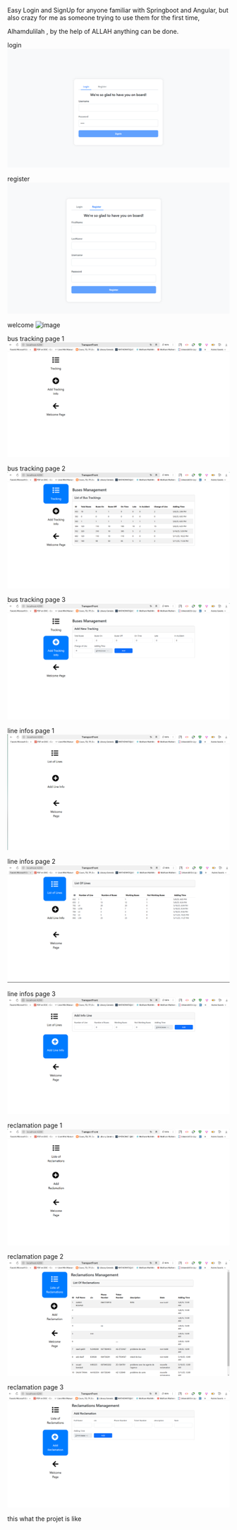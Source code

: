 Easy Login and SignUp for anyone familiar with Springboot and Angular,
but also crazy for me as someone trying to use them for the first time,

Alhamdulilah , by the help of ALLAH anything can be done.

login
![image](pics/login.png)

register
![image](pics/register.png)

welcome 
![image](pics/welcome.png)

bus tracking page 1
![image](pics/BusTracking/BusTrackingPage1.png)

bus tracking page 2
![image](pics/BusTracking/BusTrackingPage2.png)

bus tracking page 3
![image](pics/BusTracking/BusTrackingPage3.png)

line infos page 1
![image](pics/LineInfos/LineInfosPage1.png)

line infos page 2
![image](pics/LineInfos/LineInfosPage2.png)

line infos page 3
![image](pics/LineInfos/LineInfosPage3.png)

reclamation page 1
![image](pics/Reclamation/ReclamationPage1.png)

reclamation page 2
![image](pics/Reclamation/ReclamationPage2.png)

reclamation page 3
![image](pics/Reclamation/ReclamationPage3.png)


this what the projet is like
